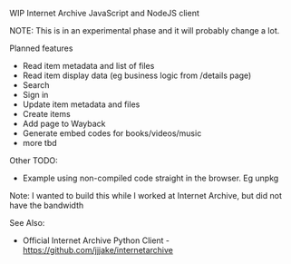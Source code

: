 WIP Internet Archive JavaScript and NodeJS client

NOTE: This is in an experimental phase and it will probably change a lot.

Planned features

- Read item metadata and list of files
- Read item display data (eg business logic from /details page)
- Search
- Sign in
- Update item metadata and files
- Create items
- Add page to Wayback
- Generate embed codes for books/videos/music
- more tbd

Other TODO:

- Example using non-compiled code straight in the browser. Eg unpkg

Note:
I wanted to build this while I worked at Internet Archive, but did not have the bandwidth

See Also:

- Official Internet Archive Python Client - https://github.com/jjjake/internetarchive
